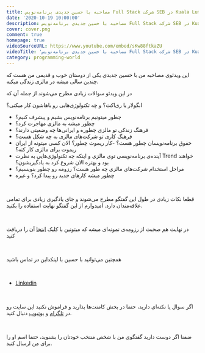 ```yaml
---
title: مصاحبه با حسین جدیدی برنامه‌نویس Full Stack شرکت SEB در Kuala Lumpur, Malaysia
date: '2020-10-19 10:00:00'
description: مصاحبه با حسین جدیدی برنامه‌نویس Full Stack شرکت SEB در Kuala Lumpur, Malaysia
cover: cover.png
comment: true
homepage: true
videoSourceURL: https://www.youtube.com/embed/sKw88ftkaZU
videoTitle: 'مصاحبه با حسین جدیدی برنامه‌نویس Full Stack شرکت SEB در Kuala Lumpur, Malaysia'
category: programming-world
---
```


این ویدئوی مصاحبه من با حسین جدیدی یکی از دوستان خوب و قدیمی من هست که چندین سالی میشه در مالزی زندگی میکنه.
<br />

در این ویدئو سوالات زیادی مطرح می‌شوند از جمله آن که

انگولار یا ری‌اکت؟ و چه تکنولوژی‌هایی رو باهاشون کار میکنی؟

- چطور میتونیم برنامه‌نویس بشیم و پیشرف کنیم؟
- چطور میشه به مالزی مهاجرت کرد؟
- فرهنگ زندکی تو مالزی چطوره و ایرانی‌ها چه وضعیتی دارند؟
- فرهنگ کاری تو شرکت‌های مالزی به چه شکل هست؟
- حقوق برنامه‌نویسان چطور هست؟
  -کار ریموت چطور؟ الان کسی میتونه از ایران ریموت برای مالزی کار کنه؟
- آینده‌ی برنامه‌نویسی توی مالزی و اینکه چه تکنولوژی‌هایی به نظرت Trend خواهند بود و بهتره الان شروع کرد به یادگیریشون؟
- مراحل استخدام شرکت‌های مالزی چه طور هست؟ رزومه رو چطور بنویسیم؟
- چطور میشه کارهای جدید رو پیدا کرد؟
  و غیره

<br />

قطعا نکات زیادی در طول این گفتگو مطرح می‌شوند و جای یادگیری زیادی برای تمامی علاقه‌مندان دارد. امیدوارم از این گفتگو نهایت استفاده را بکنید.

<br />

در نهایت هم صحبت از رزومه‌ی نمونه‌ای میشه که میتونین با کلیک
[اینجا](./resume-fa-ehsan-gazar-com.pdf)
آن را دریافت کنید

<br />

همچنین می‌توانید با حسین با لینکداین در تماس باشید

<br />

- [Linkedin](https://www.linkedin.com/in/hossein-jadidi-9ba76461/)

<br />

اگر سوال یا نکته‌ای دارید، حتما در بخش کامنت‌ها بذارید و فراموش نکنید این سایت رو در
[تلگرام](https://t.me/fa_ehsangazar_com)
و
[یوتیوب](https://www.youtube.com/channel/UC-NKQJ0bsHTXS_PzYCSvVUQ)
دنبال کنید.

<br />

ضمنا اگر دوست دارید گفتگوی من با شخص منتخب خودتان را بشنوید، حتما اسم او را برای من ارسال کنید.
